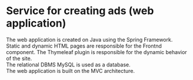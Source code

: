 # Service for creating ads (web application)
The web application is created on Java using the Spring Framework.<br>
Static and dynamic HTML pages are responsible for the Frontnd component. The Thymeleaf plugin is responsible for the dynamic behavior of the site.<br>
The relational DBMS MySQL is used as a database.<br>
The web application is built on the MVC architecture.
